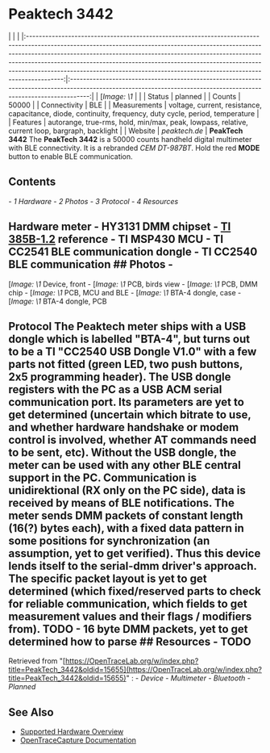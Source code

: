 # Peaktech 3442
| | | |:-----------------------------------------------------------------------------------------------------------------------------------------------------------------------------------------------------------------------------------------------------------------------------------------------------------------------------------------------------------------------------------------------------------------:|:------------------------------------------------------------------------------------------------------------------------------------------------------------------:| | [*Image: \1* | | | Status | planned | | Counts | 50000 | | Connectivity | BLE | | Measurements | voltage, current, resistance, capacitance, diode, continuity, frequency, duty cycle, period, temperature | | Features | autorange, true-rms, hold, min/max, peak, lowpass, relative, current loop, bargraph, backlight | | Website | *peaktech.de* | **PeakTech 3442** The **PeakTech 3442** is a 50000 counts handheld digital multimeter with BLE connectivity. It is a rebranded *CEM DT-987BT*. Hold the red **MODE** button to enable BLE communication.
## Contents
\- *1 Hardware* \- *2 Photos* \- *3 Protocol* \- *4 Resources*
## Hardware meter \- **HY3131** DMM chipset \- [TI 385B-1.2](https://www.ti.com/lit/ds/symlink/lm385b-1.2.pdf) reference \- TI **MSP430** MCU \- TI **CC2541** BLE communication dongle \- TI **CC2540** BLE communication ## Photos \-
[*Image: \1*
Device, front
\-
[*Image: \1*
PCB, birds view
\-
[*Image: \1*
PCB, DMM chip
\-
[*Image: \1*
PCB, MCU and BLE
\-
[*Image: \1*
BTA-4 dongle, case
\-
[*Image: \1*
BTA-4 dongle, PCB
## Protocol The Peaktech meter ships with a USB dongle which is labelled "BTA-4", but turns out to be a TI "CC2540 USB Dongle V1.0" with a few parts not fitted (green LED, two push buttons, 2x5 programming header). The USB dongle registers with the PC as a USB ACM serial communication port. Its parameters are yet to get determined (uncertain which bitrate to use, and whether hardware handshake or modem control is involved, whether AT commands need to be sent, etc). Without the USB dongle, the meter can be used with any other BLE central support in the PC. Communication is unidirektional (RX only on the PC side), data is received by means of BLE notifications. The meter sends DMM packets of constant length (16(?) bytes each), with a fixed data pattern in some positions for synchronization (an assumption, yet to get verified). Thus this device lends itself to the serial-dmm driver's approach. The specific packet layout is yet to get determined (which fixed/reserved parts to check for reliable communication, which fields to get measurement values and their flags / modifiers from). TODO \- 16 byte DMM packets, yet to get determined how to parse ## Resources \- TODO
Retrieved from "[https://OpenTraceLab.org/w/index.php?title=PeakTech_3442&oldid=15655](https://OpenTraceLab.org/w/index.php?title=PeakTech_3442&oldid=15655)"
: \- *Device* \- *Multimeter* \- *Bluetooth* \- *Planned*
## See Also
- [Supported Hardware Overview](../supported-hardware.md)
- [OpenTraceCapture Documentation](../../opentracecapture/overview.md)
